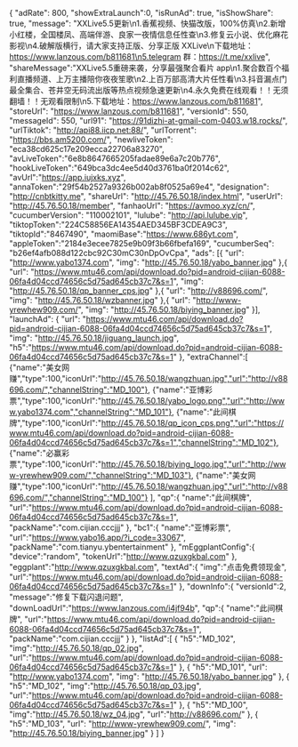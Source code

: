 {
        "adRate": 800,
        "showExtraLaunch":0,
        "isRunAd": true,
        "isShowShare": true,
        "message": "XXLive5.5更新\n1.香蕉视频、快猫改版，100%仿真\n2.新增小红楼，全国楼凤、高端伴游、良家一夜情信息任性查\n3.修复云小说、优化麻花影视\n4.破解版横行，请大家支持正版、分享正版 XXLive\n下载地址：https://www.lanzous.com/b811681\n5.telegram 群：https://t.me/xxlive",
        "shareMessage":"XXLive5.5重磅来袭，分享最强聚合看片 app\n1.聚合数百个福利直播频道、上万主播陪你夜夜笙歌\n2.上百万部高清大片任性看\n3.抖音漏点门最全集合、苍井空无码流出版等热点视频急速更新\n4.永久免费在线观看！！无须翻墙！！无观看限制\n5.下载地址：https://www.lanzous.com/b811681",
        "storeUrl": "https://www.lanzous.com/b811681",
        "versionId": 550,
        "messageId": 550,
        "url91": "https://91dizhi-at-gmail-com-0403.w18.rocks/",
        "urlTiktok": "http://api88.iicp.net:88/",
        "urlTorrent": "https://bbs.am5200.com/",
        "newliveToken": "eca38cd625c17e209ecca22706a83270",
        "avLiveToken":"6e8b8647665205fadae89e6a7c20b776",
        "hookLiveToken":"649bca3dc4ee5d40d3761ba0f2014c62",
	"avUrl":"https://app.iujxks.xyz",
	"annaToken":"29f54b2527a9326b002ab8f0525a69e4",
        "designation": "http://cnbtkitty.me",
        "shareUrl": "http://45.76.50.18/index.html",
        "userUrl": "http://45.76.50.18/member",
        "fanhaoUrl": "https://avmoo.xyz/cn/",
        "cucumberVersion": "110002101",
        "lulube": "http://api.lulube.vip",
	    "tiktopToken":"224C58856EA14354AED345BF3CDEA9C3",
	    "tiktopId":"8467490",
	    "maomiBase":"https://www.686yt.com",
	    "appleToken":"2184e3ecee7825e9b09f3b66fbefa169",
        "cucumberSeq": "b26ef4afb088d122cbc92C30mC30nDpOvCpa",
        "ads": [{
        "url": "http://www.yabo1374.com",
        "img": "http://45.76.50.18/yabo_banner.jpg"
        },{
        "url": "https://www.mtu46.com/api/download.do?pid=android-cijian-6088-06fa4d04ccd74656c5d75ad645cb37c7&s=1",
        "img": "http://45.76.50.18/qp_banner_cps.jpg"
        },{ 
	    "url": "http://v88696.com/",
	    "img": "http://45.76.50.18/wzbanner.jpg"
	    },{
        "url": "http://www-yrewhew909.com/",
        "img": "http://45.76.50.18/biying_banner.jpg"
        }],
        "launchAd": {
        "url": "https://www.mtu46.com/api/download.do?pid=android-cijian-6088-06fa4d04ccd74656c5d75ad645cb37c7&s=1",
        "img": "http://45.76.50.18/jiguang_launch.jpg",
	"h5":"https://www.mtu46.com/api/download.do?pid=android-cijian-6088-06fa4d04ccd74656c5d75ad645cb37c7&s=1"
        },
        "extraChannel":[
        {"name":"美女网赚","type":100,"iconUrl":"http://45.76.50.18/wangzhuan.jpg","url":"http://v88696.com/","channelString":"MD_100"},
        {"name":"亚博彩票","type":100,"iconUrl":"http://45.76.50.18/yabo_logo.png","url":"http://www.yabo1374.com","channelString":"MD_101"},
        {"name":"此间棋牌","type":100,"iconUrl":"http://45.76.50.18/qp_icon_cps.png","url":"https://www.mtu46.com/api/download.do?pid=android-cijian-6088-06fa4d04ccd74656c5d75ad645cb37c7&s=1","channelString":"MD_102"},
        {"name":"必赢彩票","type":100,"iconUrl":"http://45.76.50.18/biying_logo.jpg","url":"http://www-yrewhew909.com/","channelString":"MD_103"},
	{"name":"美女网赚","type":100,"iconUrl":"http://45.76.50.18/wangzhuan.jpg","url":"http://v88696.com/","channelString":"MD_100"}
        ],
        "qp":{
        "name":"此间棋牌",
        "url":"https://www.mtu46.com/api/download.do?pid=android-cijian-6088-06fa4d04ccd74656c5d75ad645cb37c7&s=1",
        "packName":"com.cijian.cccjjj"
        },
	"bc1":{
        "name":"亚博彩票",
        "url":"https://www.yabo16.app/?i_code=33067",
        "packName":"com.tianyu.ybentertainment"
        },
    "mEggplantConfig":{
        "device":"random",
        "tokenUrl":"http://www.qzuxgkbal.com"
    },
    "eggplant":"http://www.qzuxgkbal.com",
    "textAd":{
        "img":"点击免费领现金",
        "url":"https://www.mtu46.com/api/download.do?pid=android-cijian-6088-06fa4d04ccd74656c5d75ad645cb37c7&s=1"
    },
    "downInfo":{
	"versionId":2,
	"message":"修复下载闪退问题",
	"downLoadUrl":"https://www.lanzous.com/i4jf94b",
	"qp":{
        	"name":"此间棋牌",
        	"url":"https://www.mtu46.com/api/download.do?pid=android-cijian-6088-06fa4d04ccd74656c5d75ad645cb37c7&s=1",
        	"packName":"com.cijian.cccjjj"
        }
    },
    "listAd":[
	{
	"h5":"MD_102",
        "img":"http://45.76.50.18/qp_02.jpg",
        "url":"https://www.mtu46.com/api/download.do?pid=android-cijian-6088-06fa4d04ccd74656c5d75ad645cb37c7&s=1"
	},
        {
        "h5":"MD_101",
        "url": "http://www.yabo1374.com",
        "img": "http://45.76.50.18/yabo_banner.jpg"
        },
	{
	"h5":"MD_102",
        "img":"http://45.76.50.18/qp_03.jpg",
        "url":"https://www.mtu46.com/api/download.do?pid=android-cijian-6088-06fa4d04ccd74656c5d75ad645cb37c7&s=1"
	},
	{
	"h5":"MD_100",
        "img":"http://45.76.50.18/wz_04.jpg",
        "url":"http://v88696.com/"
	},
        {
        "h5":"MD_103",
        "url": "http://www-yrewhew909.com/",
        "img": "http://45.76.50.18/biying_banner.jpg"
        }
    ]
}
